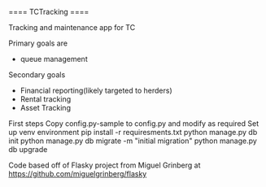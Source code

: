 ==== TCTracking ====

Tracking and maintenance app for TC

Primary goals are
 - queue management

Secondary goals
 - Financial reporting(likely targeted to herders)
 - Rental tracking
 - Asset Tracking

First steps
Copy config.py-sample to config.py and modify as required
Set up venv environment
pip install -r requiresments.txt
python manage.py db init
python manage.py db migrate -m "initial migration"
python manage.py db upgrade

Code based off of Flasky project from Miguel Grinberg at https://github.com/miguelgrinberg/flasky